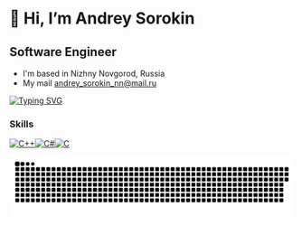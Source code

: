 👋 Hi, I’m  Andrey Sorokin
===================================

Software Engineer
---------------------------

*  I'm based in Nizhny Novgorod, Russia
*  My mail [andrey_sorokin_nn@mail.ru](mailto:andrey_sorokin_nn@mail.ru)

[![Typing SVG](https://readme-typing-svg.herokuapp.com?font=Fira+Code&size=20&duration=3000&pause=1000&color=A61FF7&background=ffffff&random=false&width=575&lines=You+shouldn't+trust+anyone;But+do+not+think+that+everyone+wants+to+deceive+you)](https://git.io/typing-svg)

### Skills


<p align="left">
<a href="https://docs.microsoft.com/en-us/cpp/?view=msvc-170" target="_blank" rel="noreferrer"><img src="https://raw.githubusercontent.com/danielcranney/readme-generator/main/public/icons/skills/cplusplus-colored.svg" width="36" height="36" alt="C++" /></a><a href="https://docs.microsoft.com/en-us/dotnet/csharp/" target="_blank" rel="noreferrer"><img src="https://raw.githubusercontent.com/danielcranney/readme-generator/main/public/icons/skills/csharp-colored.svg" width="36" height="36" alt="C#" /></a><a href="https://en.wikipedia.org/wiki/C_(programming_language)" target="_blank" rel="noreferrer"><img src="https://raw.githubusercontent.com/danielcranney/readme-generator/main/public/icons/skills/c-colored.svg" width="36" height="36" alt="C" /></a>
<p align="center">
 <img width="1000" src="github-snake.svg" alt="snake"/>
</p>
